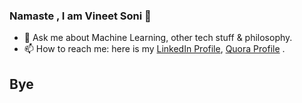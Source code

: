 ### Namaste , I am Vineet Soni 👋

<!-- 
- 🔭 I’m currently working in the area of Unmanned Aerial Vehicles (Communication & Authentication).
- 🌱 I’m currently learning about Security and Crypto, Laxtex, SPAN AVISPA Tool.
-->
- 💬 Ask me about Machine Learning, other tech stuff & philosophy.
- 📫 How to reach me: here is my [LinkedIn Profile](https://www.linkedin.com/in/vineet-soni-61931714b/), [Quora Profile](https://www.quora.com/profile/Vineet-Soni-5) .

<!-- <img src= "https://github-readme-stats.vercel.app/api?username=vineetson&&show_icons=true&title_color=ffffff&icon_color=bb2acf&text_color=daf7dc&bg_color=151515">
-->
## Bye
